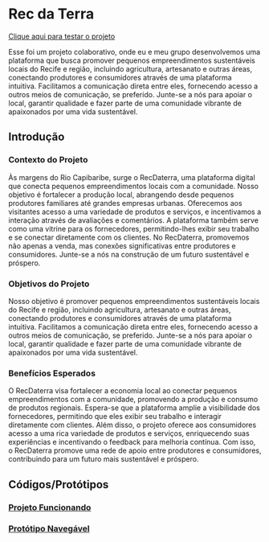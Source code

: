 # Rec da Terra

[Clique aqui para testar o projeto](https://rec-da-terra-front-end.vercel.app/)

Esse foi um projeto colaborativo, onde eu e meu grupo desenvolvemos uma plataforma que busca promover pequenos empreendimentos sustentáveis locais do Recife e região, incluindo agricultura, artesanato e outras áreas, conectando produtores e consumidores através de uma plataforma intuitiva. Facilitamos a comunicação direta entre eles, fornecendo acesso a outros meios de comunicação, se preferido. Junte-se a nós para apoiar o local, garantir qualidade e fazer parte de uma comunidade vibrante de apaixonados por uma vida sustentável.

## Introdução

### Contexto do Projeto

Às margens do Rio Capibaribe, surge o RecDaterra, uma plataforma digital que conecta pequenos empreendimentos locais com a comunidade. Nosso objetivo é fortalecer a produção local, abrangendo desde pequenos produtores familiares até grandes empresas urbanas. Oferecemos aos visitantes acesso a uma variedade de produtos e serviços, e incentivamos a interação através de avaliações e comentários. A plataforma também serve como uma vitrine para os fornecedores, permitindo-lhes exibir seu trabalho e se conectar diretamente com os clientes. No RecDaterra, promovemos não apenas a venda, mas conexões significativas entre produtores e consumidores. Junte-se a nós na construção de um futuro sustentável e próspero.

### Objetivos do Projeto

Nosso objetivo é promover pequenos empreendimentos sustentáveis locais do Recife e região, incluindo agricultura, artesanato e outras áreas, conectando produtores e consumidores através de uma plataforma intuitiva. Facilitamos a comunicação direta entre eles, fornecendo acesso a outros meios de comunicação, se preferido. Junte-se a nós para apoiar o local, garantir qualidade e fazer parte de uma comunidade vibrante de apaixonados por uma vida sustentável.

### Benefícios Esperados

O RecDaterra visa fortalecer a economia local ao conectar pequenos empreendimentos com a comunidade, promovendo a produção e consumo de produtos regionais. Espera-se que a plataforma amplie a visibilidade dos fornecedores, permitindo que eles exibir seu trabalho e interagir diretamente com clientes. Além disso, o projeto oferece aos consumidores acesso a uma rica variedade de produtos e serviços, enriquecendo suas experiências e incentivando o feedback para melhoria contínua. Com isso, o RecDaterra promove uma rede de apoio entre produtores e consumidores, contribuindo para um futuro mais sustentável e próspero.


## Códigos/Protótipos

### [Projeto Funcionando](https://rec-da-terra-front-end.vercel.app/)
### [Protótipo Navegável](https://www.figma.com/proto/UNWFIA824X4DYw0DRagjzy/RecDaTerra?node-id=31-2&starting-point-node-id=31%3A2)
